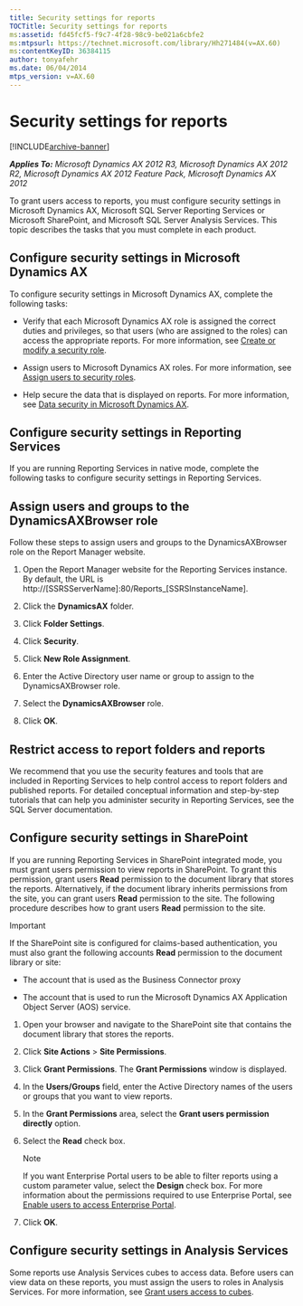 ```yaml
---
title: Security settings for reports
TOCTitle: Security settings for reports
ms:assetid: fd45fcf5-f9c7-4f28-98c9-be021a6cbfe2
ms:mtpsurl: https://technet.microsoft.com/library/Hh271484(v=AX.60)
ms:contentKeyID: 36384115
author: tonyafehr
ms.date: 06/04/2014
mtps_version: v=AX.60
---
```


# Security settings for reports 


[!INCLUDE[archive-banner](includes/archive-banner.md)]


_**Applies To:** Microsoft Dynamics AX 2012 R3, Microsoft Dynamics AX 2012 R2, Microsoft Dynamics AX 2012 Feature Pack, Microsoft Dynamics AX 2012_

To grant users access to reports, you must configure security settings in Microsoft Dynamics AX, Microsoft SQL Server Reporting Services or Microsoft SharePoint, and Microsoft SQL Server Analysis Services. This topic describes the tasks that you must complete in each product.

## Configure security settings in Microsoft Dynamics AX

To configure security settings in Microsoft Dynamics AX, complete the following tasks:

  - Verify that each Microsoft Dynamics AX role is assigned the correct duties and privileges, so that users (who are assigned to the roles) can access the appropriate reports. For more information, see [Create or modify a security role](create-or-modify-a-security-role.md).

  - Assign users to Microsoft Dynamics AX roles. For more information, see [Assign users to security roles](assign-users-to-security-roles.md).

  - Help secure the data that is displayed on reports. For more information, see [Data security in Microsoft Dynamics AX](data-security-in-microsoft-dynamics-ax.md).

## Configure security settings in Reporting Services

If you are running Reporting Services in native mode, complete the following tasks to configure security settings in Reporting Services.

## Assign users and groups to the DynamicsAXBrowser role

Follow these steps to assign users and groups to the DynamicsAXBrowser role on the Report Manager website.

1.  Open the Report Manager website for the Reporting Services instance. By default, the URL is http://\[SSRSServerName\]:80/Reports\_\[SSRSInstanceName\].

2.  Click the **DynamicsAX** folder.

3.  Click **Folder Settings**.

4.  Click **Security**.

5.  Click **New Role Assignment**.

6.  Enter the Active Directory user name or group to assign to the DynamicsAXBrowser role.

7.  Select the **DynamicsAXBrowser** role.

8.  Click **OK**.

## Restrict access to report folders and reports

We recommend that you use the security features and tools that are included in Reporting Services to help control access to report folders and published reports. For detailed conceptual information and step-by-step tutorials that can help you administer security in Reporting Services, see the SQL Server documentation.

## Configure security settings in SharePoint

If you are running Reporting Services in SharePoint integrated mode, you must grant users permission to view reports in SharePoint. To grant this permission, grant users **Read** permission to the document library that stores the reports. Alternatively, if the document library inherits permissions from the site, you can grant users **Read** permission to the site. The following procedure describes how to grant users **Read** permission to the site.


> [!IMPORTANT]
> <P>If the SharePoint site is configured for claims-based authentication, you must also grant the following accounts <STRONG>Read</STRONG> permission to the document library or site:</P>
> <UL>
> <LI>
> <P>The account that is used as the Business Connector proxy</P>
> <LI>
> <P>The account that is used to run the Microsoft Dynamics AX Application Object Server (AOS) service.</P></LI></UL>



1.  Open your browser and navigate to the SharePoint site that contains the document library that stores the reports.

2.  Click **Site Actions** \> **Site Permissions**.

3.  Click **Grant Permissions**. The **Grant Permissions** window is displayed.

4.  In the **Users/Groups** field, enter the Active Directory names of the users or groups that you want to view reports.

5.  In the **Grant Permissions** area, select the **Grant users permission directly** option.

6.  Select the **Read** check box.
    

    > [!NOTE]
    > <P>If you want Enterprise Portal users to be able to filter reports using a custom parameter value, select the <STRONG>Design</STRONG> check box. For more information about the permissions required to use Enterprise Portal, see <A href="enable-users-to-access-enterprise-portal.md">Enable users to access Enterprise Portal</A>.</P>



7.  Click **OK**.

## Configure security settings in Analysis Services

Some reports use Analysis Services cubes to access data. Before users can view data on these reports, you must assign the users to roles in Analysis Services. For more information, see [Grant users access to cubes](grant-users-access-to-cubes.md).

  


